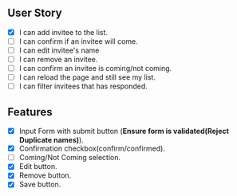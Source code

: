 ## User Story
- [x] I can add invitee to the list.
- [ ] I can confirm if an invitee will come.
- [ ] I can edit invitee's name
- [ ] I can remove an invitee.
- [ ] I can confirm an invitee is coming/not coming.
- [ ] I can reload the page and still see my list.
- [ ] I can filter invitees that has responded.

## Features
- [x] Input Form with submit button (**Ensure form is validated(Reject Duplicate names)**).
- [x] Confirmation checkbox(confirm/confirmed).
- [ ] Coming/Not Coming selection.
- [x] Edit button.
- [x] Remove button.
- [x] Save button.